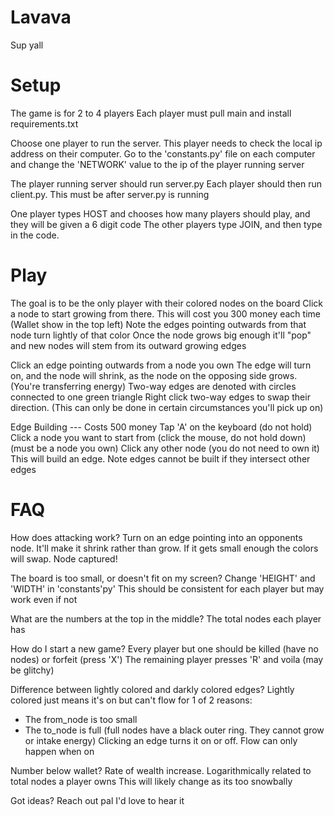 # Lavava
Sup yall

# Setup
The game is for 2 to 4 players
Each player must pull main and install requirements.txt

Choose one player to run the server. This player needs to check the local ip address on their computer.
Go to the 'constants.py' file on each computer and change the 'NETWORK' value to the ip of the player running server

The player running server should run server.py
Each player should then run client.py. This must be after server.py is running

One player types HOST and chooses how many players should play, and they will be given a 6 digit code
The other players type JOIN, and then type in the code.

# Play
The goal is to be the only player with their colored nodes on the board
Click a node to start growing from there. This will cost you 300 money each time (Wallet show in the top left)
Note the edges pointing outwards from that node turn lightly of that color
Once the node grows big enough it'll "pop" and new nodes will stem from its outward growing edges

Click an edge pointing outwards from a node you own 
The edge will turn on, and the node will shrink, as the node on the opposing side grows. (You're transferring energy)
Two-way edges are denoted with circles connected to one green triangle
Right click two-way edges to swap their direction. (This can only be done in certain circumstances you'll pick up on)

Edge Building --- Costs 500 money
Tap 'A' on the keyboard (do not hold)
Click a node you want to start from (click the mouse, do not hold down) (must be a node you own)
Click any other node (you do not need to own it)
This will build an edge. Note edges cannot be built if they intersect other edges

# FAQ
How does attacking work?
Turn on an edge pointing into an opponents node. It'll make it shrink rather than grow.
If it gets small enough the colors will swap. Node captured!

The board is too small, or doesn't fit on my screen?
Change 'HEIGHT' and 'WIDTH' in 'constants'py'
This should be consistent for each player but may work even if not

What are the numbers at the top in the middle?
The total nodes each player has

How do I start a new game?
Every player but one should be killed (have no nodes) or forfeit (press 'X')
The remaining player presses 'R' and voila (may be glitchy)

Difference between lightly colored and darkly colored edges?
Lightly colored just means it's on but can't flow for 1 of 2 reasons:
- The from_node is too small
- The to_node is full (full nodes have a black outer ring. They cannot grow or intake energy)
Clicking an edge turns it on or off. Flow can only happen when on

Number below wallet?
Rate of wealth increase. Logarithmically related to total nodes a player owns
This will likely change as its too snowbally

Got ideas?
Reach out pal I'd love to hear it

